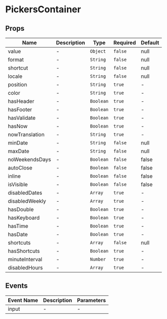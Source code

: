 # PickersContainer

## Props

<!-- @vuese:PickersContainer:props:start -->
|Name|Description|Type|Required|Default|
|---|---|---|---|---|
|value|-|`Object`|`false`|null|
|format|-|`String`|`false`|null|
|shortcut|-|`String`|`false`|null|
|locale|-|`String`|`false`|null|
|position|-|`String`|`true`|-|
|color|-|`String`|`true`|-|
|hasHeader|-|`Boolean`|`true`|-|
|hasFooter|-|`Boolean`|`true`|-|
|hasValidate|-|`Boolean`|`true`|-|
|hasNow|-|`Boolean`|`true`|-|
|nowTranslation|-|`String`|`true`|-|
|minDate|-|`String`|`false`|null|
|maxDate|-|`String`|`false`|null|
|noWeekendsDays|-|`Boolean`|`false`|false|
|autoClose|-|`Boolean`|`false`|false|
|inline|-|`Boolean`|`false`|false|
|isVisible|-|`Boolean`|`false`|false|
|disabledDates|-|`Array`|`true`|-|
|disabledWeekly|-|`Array`|`true`|-|
|hasDouble|-|`Boolean`|`true`|-|
|hasKeyboard|-|`Boolean`|`true`|-|
|hasTime|-|`Boolean`|`true`|-|
|hasDate|-|`Boolean`|`true`|-|
|shortcuts|-|`Array`|`false`|null|
|hasShortcuts|-|`Boolean`|`true`|-|
|minuteInterval|-|`Number`|`true`|-|
|disabledHours|-|`Array`|`true`|-|

<!-- @vuese:PickersContainer:props:end -->


## Events

<!-- @vuese:PickersContainer:events:start -->
|Event Name|Description|Parameters|
|---|---|---|
|input|-|-|

<!-- @vuese:PickersContainer:events:end -->


